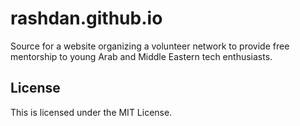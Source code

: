 
# rashdan.github.io

Source for a website organizing a volunteer network to provide free mentorship to young Arab and Middle Eastern tech enthusiasts.

## License

This is licensed under the MIT License.
